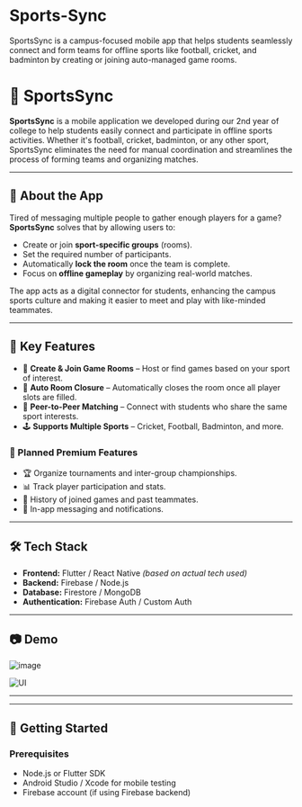 # Sports-Sync
SportsSync is a campus-focused mobile app that helps students seamlessly connect and form teams for offline sports like football, cricket, and badminton by creating or joining auto-managed game rooms.
# 🏅 SportsSync

**SportsSync** is a mobile application we developed during our 2nd year of college to help students easily connect and participate in offline sports activities. Whether it's football, cricket, badminton, or any other sport, SportsSync eliminates the need for manual coordination and streamlines the process of forming teams and organizing matches.

---

## 📱 About the App

Tired of messaging multiple people to gather enough players for a game? **SportsSync** solves that by allowing users to:

- Create or join **sport-specific groups** (rooms).
- Set the required number of participants.
- Automatically **lock the room** once the team is complete.
- Focus on **offline gameplay** by organizing real-world matches.

The app acts as a digital connector for students, enhancing the campus sports culture and making it easier to meet and play with like-minded teammates.

---

## 🚀 Key Features

- 🏏 **Create & Join Game Rooms** – Host or find games based on your sport of interest.
- 🔐 **Auto Room Closure** – Automatically closes the room once all player slots are filled.
- 👥 **Peer-to-Peer Matching** – Connect with students who share the same sport interests.
- 🕹️ **Supports Multiple Sports** – Cricket, Football, Badminton, and more.

### 🔮 Planned Premium Features

- 🏆 Organize tournaments and inter-group championships.
- 📊 Track player participation and stats.
- 🧾 History of joined games and past teammates.
- 💬 In-app messaging and notifications.

---

## 🛠️ Tech Stack

- **Frontend:** Flutter / React Native *(based on actual tech used)*
- **Backend:** Firebase / Node.js
- **Database:** Firestore / MongoDB
- **Authentication:** Firebase Auth / Custom Auth

---

## 📷 Demo

![image](https://github.com/user-attachments/assets/5cba6ff8-c03d-4464-80ae-e4e4c6eeb327)

![UI](https://github.com/user-attachments/assets/debe265b-2042-4443-8b15-c77116309578)

---
---

## 📂 Getting Started

### Prerequisites

- Node.js or Flutter SDK
- Android Studio / Xcode for mobile testing
- Firebase account (if using Firebase backend)


